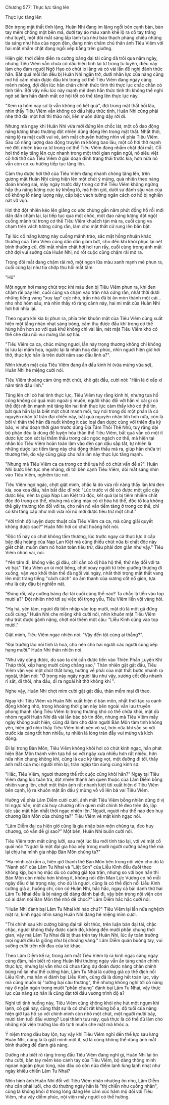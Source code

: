 




Chương 577: Thực lực tăng lên


Thực lực tăng lên

Bên trong mật thất tĩnh lặng, Huân Nhi đang im lặng ngồi bên cạnh bàn, bàn tay mềm chống một bên má, dưới tay áo màu xanh khẽ lộ ra cổ tay trắng như tuyết, một đôi mắt sáng lấp lánh tựa như bảo thạch phảng chiếu những tia sáng như hòa của ngọn đèn, đang nhìn chăm chú thân ảnh Tiêu Viêm với hai mắt nhắm chặt đang ngồi xếp bằng trên giường.

Hiện giờ, thời điểm diễn ra cường bảng đại tái cũng đã trôi qua năm ngày, nhưng Tiêu Viêm vẫn chưa có dấu hiệu tỉnh lại từ trong tu luyện, điều này làm cho đám người Ngô Hạo có chút lo lắng và có vài lần đề nghị đánh thức hắn. Bất quá mỗi lần đều bị Huân Nhi ngăn trở, dưới nhãn lực của nàng cũng mơ hồ cảm nhận được đấu khí trong cơ thể Tiêu Viêm đang ngày càng mênh mông, đợi đến lúc hắn chân chính thức tĩnh thì thực lực chắc chắn có tinh tiến. Bởi vậy nếu lúc này mạnh mẽ đem hắn thức tỉnh thì không thể nghi ngờ sẽ làm hắn đánh mất cơ hội tốt có thể tăng lên thực lực này.

"Xem ra hôm nay sợ là vẫn không có kết quả", đợi trong mật thất hồi lâu, nhìn thấy Tiêu Viêm vẫn không có dấu hiệu thức tỉnh, Huân Nhi cũng phải nhẹ thở dài một hơi thì thào nói, liền muốn đứng dậy rời đi.

Nhưng mà ngay khi Huân Nhi vừa mới đứng lên chốc lát, một cỗ dao động năng lượng khác thường đột nhiên dũng động lên trong mật thất. Nhất thời, nàng lộ ra mặt cười vui vẻ, ánh mắt chuyển hướng nhìn về phía Tiêu Viêm. Sau cổ năng lượng dao động truyền ra không bao lâu, một cỗ hơi thở mạnh mẽ đột nhiên trào ra từ trong cơ thể Tiêu Viêm đang nhắm chặt đôi mắt. Cỗ hơi thở này tăng lên cực nhanh trong một thời gian ngắn ngủi, nó siêu việt cỗ hơi thở của Tiêu Viêm ở giai đoạn đỉnh trạng thái trước kia, hơn nữa nó vẫn còn có xu hướng tiếp tục tăng lên.

Cảm thụ được hơi thở của Tiêu Viêm đang nhanh chóng tăng lên, trên gương mặt Huân Nhi cũng hiện lên một chút ý mừng, quả nhiên theo nàng đoán không sai, mấy ngày trước đây trong cơ thể Tiêu Viêm không ngừng hấp thu năng lượng cực kỳ khổng lồ, mà hiện giờ, dưới sự đánh sâu vào của cổ khổng lồ năng lượng này, cấp bậc vách tường ngăn cách cơ hồ bị nghiền nát vỡ vụn.

Hơi thở đột nhiên kéo lên giằng co ước chừng gần năm phút đồng hồ rồi mới dần dần chậm lại, lại tiếp tục qua một chốc, một đạo năng lượng đột ngột cuồng mãnh từ trong cơ thể Tiêu Viêm khuếch tán mà ra, cuối cùng va chạm trên vách tường cứng rắn, làm cho mật thất cứ rung lên bần bật.

Tại lúc cổ năng lượng này cuồng mãnh trào, sắc mặt hồng nhuận khác thường của Tiêu Viêm cũng dần dần giảm bớt, cho đến khi khôi phục lại nét bình thường cũ, đôi mắt nhắm chặt hơi hơi run rẩy, cuối cùng trong ánh mắt chờ đợi vui sướng của Huân Nhi, nó rốt cuộc cũng chậm rãi mở ra.

Trong đôi mắt đang chậm rãi mở, một ngọn lửa màu xanh mạnh mẽ phun ra, cuối cùng lại như tia chớp thu hồi mất tăm.

"Hô"

Một ngụm hơi mang chút trọc khí màu đen bị Tiêu Viêm phun ra, khí đen chậm rãi bay lên, cuối cùng va chạm vào trần nhà cứng rắn, nhất thời dưới những tiếng vang "xuy lạp" cực nhỏ, trần nhà đã bị ăn mòn thành một cái... nho nhỏ hõm sâu, mà nhìn thấy rõ ràng cảnh này, hai mi mắt của Huân Nhi hơi hơi nhíu lại.

Theo ngụm khí kia bị phun ra, phía trên khuôn mặt của Tiêu Viêm cũng xuất hiện một tầng nhàn nhạt sáng bóng, cảm thụ được đấu khí trong cơ thể hùng hồn hơn so với quá khứ không chỉ vài lần, nét mặt Tiêu Viêm khó có thể che dấu nỗi vui mừng lẫn sợ hãi.

"Tiêu Viêm ca ca, chúc mừng ngươi, lần này trọng thương không chỉ không bị lưu lại mầm họa, ngược lại là nhân họa đắc phúc, nhìn ngươi hiện giờ hơi thở, thực lực hẳn là trên dưới năm sao đấu linh a?".

Nhìn khuôn mặt của Tiêu Viêm đang ẩn dấu kinh hỉ (vừa mừng vừa sợ), Huân Nhi hé miệng cười nói.

Tiêu Viêm thoáng cảm ứng một chút, khẽ gật đầu, cười nói: "Hẳn là ở xấp xỉ năm tinh đấu linh."

Tăng lên chỉ có hai tinh thực lực, Tiêu Viêm tuy rằng kinh hỉ, nhưng tựa hồ cũng không có quá mức ngoài ý muốn, người khác đối với hắn vì cái gì có thể đột nhiên mạnh mẽ tăng lên hai tinh thực lực cảm thấy khó có thể tin, bất quá hắn lại là biết một chút manh mối, tuy nói trong đó một phần là có nguyên nhân từ trận đại chiến này, bất quá nguyên nhân lớn hơn nữa, còn là bởi vì thân thể hắn đã nuốt không ít các loại đan dược cùng với thiên địa kỳ bảo, ví như đoạn thời gian trước dùng Địa Tâm Thối Thể Nhũ, tuy rằng đại bộ phận đều là dùng để luyện hóa thân thể Tiêu Viêm, bất quá vẫn có một ít dược lực còn sót lại thẩm thấu trong các ngóc ngách cơ thể, mà hiện tại nhân lúc Tiêu Viêm hoàn toàn lâm vào đèn cạn dầu sắp tắt, tự nhiên là những dược lực tiềm tàng này chủ động thẩm thấu mà ra, giúp hắn chữa trị thương thế, do vậy cũng giúp cho hắn lần này thực lực tăng mạnh.

"Nhưng mà Tiêu Viêm ca ca trong cơ thể tựa hồ có chút vấn đề a?". Huân Nhi bước liên tục nhẹ nhàng, đi tới bên cạnh Tiêu Viêm, đôi mắt sáng nhìn vào Tiêu Viêm, nghiêm túc nói.

Tiêu Viêm ngơ ngác, chợt giật mình, chắc là do vừa rồi nàng thấy làn khí đen kia, xoa xoa đầu, hắn bất đắc dĩ nói: "Lúc trước vì để có được một gốc cây dược liệu, nên ta giúp Nạp Lan Kiệt trừ độc, kết quả lại bị tiêm nhiễm chất độc đó trong cơ thể, nhưng mà cũng may có dị hỏa hộ thể, độc tố kia không thể gây thương tổn đối với ta, cho nên nó vẫn tiềm tàng ở trong cơ thể, chỉ có khi tăng cấp như mới vừa rồi nó mới được tiêu trừ một chút."

"Với trình độ luyện dược thuật của Tiêu Viêm ca ca, mà cũng giải quyết không được sao?" Huân Nhi hơi có chút hoảng hốt nói.

"Độc tố này có chút không tầm thường, lúc trước ngay cả thực lực ở cấp bậc đấu hoàng của Nạp Lan Kiệt mà cũng thiếu chút nữa bị chất độc này giết chết, muốn đem nó hoàn toàn tiêu trừ, đâu phải đơn giản như vậy." Tiêu Viêm nhún vai, nói.

"Yên tâm đi, không việc gì đâu, chỉ cần có dị hỏa hộ thể, thứ này đối với ta vô hại." Tiêu Viêm an ủi một tiếng, chợt xoay người từ trên giường thượng đi xuống, vặn vẹo khối thân thể đã ngồi vài ngày, nhất thời trong mật thất vang lên một tràng tiếng "cách cách" do âm thanh của xương cốt nổ giòn, tựa như là cây đậu bị nghiền nát.

"Đúng rồi, vậy cường bảng đại tái cuối cùng thế nào? Ta chắc là tiến vào top mười a?" Đột nhiên nhớ tới sự việc tối trọng yếu, Tiêu Viêm liền vội vàng hỏi.

"Ha hả, yên tâm, ngươi đã tiến nhập vào top mười, mặt dù là một gã đứng cuối cùng." Huân Nhi che miệng khẽ cười nói, nhìn khuôn mặt Tiêu Viêm như trút được gánh nặng, chợt nói thêm một câu: "Liễu Kình cũng vào top mười."

Giật mình, Tiêu Viêm ngạc nhiên nói: "Vậy đến tột cùng ai thắng?".

"Đại trưởng lão nói tính là hoà, cho nên cho hai người các ngươi cùng xếp hạng mười." Huân Nhi thản nhiên nói.

"Như vậy cũng được, dù sao ta chỉ cần được tiến vào Thiên Phần Luyện Khí Tháp thôi, xếp hạng mười cũng chẳng sao." Thản nhiên gật gật đầu, Tiêu Viêm vặn vẹo một chút thắt lưng, hướng về phái của mật thất bước nhanh ra ngoài, thầm nói: "Ở trong này ngây người lâu như vậy, xương cốt đều nhanh rỉ sắt, đi thôi, nha đầu, đi ra ngoài hít thở không khí ".

Nghe vậy, Huân Nhi chợt mỉm cười gật gật đầu, thân mềm mại đi theo.

Ngay khi Tiêu Viêm và Huân Nhi xuất hiện ở bàn môn, nhất thời tạo ra oanh động không nhỏ, trong khoảng thời gian này bên ngoài vẫn lưu truyền phong thanh rằng Tiêu Viêm bị trọng thương khó có thể chữa khỏi, mặt dù nhóm người Huân Nhi đã vài lần bác bỏ tin đồn, nhưng mà Tiêu Viêm mấy ngày không xuất hiện, cũng đã làm cho đám người Bàn Môn tâm tình không yên, hiện giờ nhìn thấy Tiêu Viêm bình yên vô sự, hơn nữa khí sắc so với trước kia càng tốt hơn nhiều, tự nhiên là lòng tràn đầy vui mừng và kích động.

Đi lại trong Bàn Môn, Tiêu Viêm không khỏi hơi có chút kinh ngạc, hắn phát hiện Bàn Môn thành viên tựa hồ so với ngày xưa nhiều hơn rất nhiều, hơn nữa nhìn chung không khí, cũng là cực kỳ tăng vọt, một đường đi tới, thấy ánh mắt của mọi người nhìn lại, tràn ngập tôn sùng cùng kính sợ.

"Hắc, Tiêu Viêm, ngươi thương thế rốt cuộc cũng khỏi hẳn?" Ngay tại Tiêu Viêm đang lúc tuần tra, đột nhiên thanh âm quen thuộc của Lâm Diễm bỗng nhiên vang lên, chợt một thân ảnh rất nhanh lướt tới xuất hiện ở Tiêu Viêm bên cạnh, lộ ra khuôn mặt ẩn dấu ý mừng vỗ vỗ lên bả vai Tiêu Viêm.

Hướng về phía Lâm Diễm cười cười, ánh mắt Tiêu Viêm bỗng nhiên dừng ở vị trí ngực hắn, một cái huy chương nhìn quen mắt chỉnh tề đeo trên đó, lập tức sắc mặt hắn nhất thời ngạc nhiên lên."Ngươi, ngươi như thế nào đeo huy chương Bàn Môn của chúng ta?" Tiêu Viêm vẻ mặt kinh ngạc nói.

"Lâm Diễm đại ca hiện giờ cũng là gia nhập bàn môn chúng ta, đeo huy chương, có vấn đề gì sao?" Một bên, Huân Nhi buồn cười nói.

Tiêu Viêm trợn mắt cứng lưỡi, sau một lúc lâu mới tỉnh táo lại, với vẻ mặt cổ quái nói: "Ngươi là một đại gia hỏa xếp trong mười người cường bảng thế mà lại chịu hạ mình gia nhập Bàn Môn chúng ta?"

"Hạ mình cái rắm a, hiện giờ thanh thế Bàn Môn bên trong nội viện cho dù là "Nanh sói" của Lâm Tu Nhai và "Liệt Sơn" của Liễu Kình đều đuổi theo không kịp, bọn họ mặc dù có cường giả tọa trấn, nhưng so với bọn hắn thì Bàn Môn còn nhiều hơn không ít, không nói đến Man Lực Vương cơ hồ mỗi ngày đều ở lại trong này, cho dù là ngươi, cũng là có thể địch nổi Liễu Kình cường giả a, huống chi, còn có Huân Nhi, hắc hắc, ngay cả bài danh thứ hai Lâm Tu Nhai đều là bị nàng dễ dàng đánh bại đi, vậy bên trong nội viện còn có ai dám nói Bàn Môn thế nhỏ dễ chọc?" Lâm Diễm hắc hắc cười nói.

"Huân Nhi đánh bại Lâm Tu Nhai khi nào chứ?" Tiêu Viêm lại lần nữa nghệch mặt ra, kinh ngạc nhìn sang Huân Nhi đang hé miệng mỉm cười.

"Thì chính sau khi cường bảng đại tái kết thúc, trên luận bàn đại tái, chậc chậc, ngươi không thấy được cảnh đó, không đến mười phần chung thời gian, vậy mà Lâm Tu Nhai đã bị thua trên tay Huân Nhi, lúc ấy toàn trường mọi người đều là giống như bị choáng váng." Lâm Diễm quán buông tay, vui sướng cười trên nỗi đau của kẻ khác.

Theo Lâm Diễm kể ra, trong ánh mắt Tiêu Viêm lộ ra kinh ngạc càng ngày càng đậm, hắn biết rõ ràng Huân Nhi thường ngày vẫn ẩn tàng chân chính thực lực, nhưng lại vẫn như cũ chưa từng dự đoán được nàng chân chính bùng nổ lại như thế cường hãn, Lâm Tu Nhai là cường giả có thể địch nổi Liễu Kình, mà hắn vì đánh bại Liễu Kình, cũng đã là dùng hết toàn lực, vậy mà cũng muốn bị "lưỡng bại câu thương", thế nhưng không nghĩ tới cô nàng này ở ngắn ngủn trong mười "phần chung" đánh bại Lâm Tu Nhai, vậy thực lực của nàng sợ hẳn là cũng đạt tới đấu vương trình độ a?

Nghỉ tới tình huống này, Tiêu Viêm cũng không khỏi nhẹ hút một ngụm khí lạnh, cô gái này, cũng thật sự là có chút rất khủng bố a, độ tuổi của nàng hiện giờ tựa hồ so với chính mình còn nhỏ một chút, một người mười bảy, mười tám tuổi đấu vương? Loại thành tựu này, quả thực là có thể đủ làm cho những nội viện trưởng lão đó tự ti muốn che mặt mà khóc a.

Ý niệm trong đầu bay lộn, tuy vậy khi Tiêu Viêm nghĩ đến thế lực sau lưng Huân Nhi, cũng là là giật mình một ít, sợ là cũng không thể dùng ánh mắt bình thường để đánh giá nàng.

Dường như biết rõ ràng trong đầu Tiêu Viêm đang nghĩ gì, Huân Nhi lại ôn nhu cười, bàn tay mềm kéo cánh tay của Tiêu Viêm, bộ dáng thông minh ngoan ngoãn phục tùng, nào đâu có còn nửa điểm lạnh lùng lạnh nhạt như ngày khiêu chiến Lâm Tu Nhai?

Nhìn hình ảnh Huân Nhi đối với Tiêu Viêm nhân nhượng ôn nhu, Lâm Diễm như cắn phải lưỡi, cho dù thường ngày hắn là "thị chiến như cuồng nhân", cũng là không khỏi ở trong lòng dâng lên cảm xúc hâm mộ đối với Tiêu Viêm, như vậy diễm phúc, nội viện mấy người có thể hưởng.




